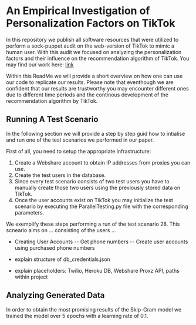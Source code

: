 # An Empirical Investigation of Personalization Factors on TikTok

In this repository we publish all software resources that were utilized to perform a sock-puppet audit on the web-version of TikTok to mimic a human user. With this audit we focused on analyzing the personalization factors and their influence on the recommendation algorithm of TikTok. You may find our work here: [link](https://dl.acm.org/doi/10.1145/3485447.3512102)

Within this ReadMe we will provide a short overview on how one can use our code to replicate our results. Please note that eventhough we are confident that our results are trustworthy you may encounter different ones due to different time periods and the continous development of the recommendation algorithm by TikTok.

## Running A Test Scenario

In the following section we will provide a step by step guid how to intialise and run one of the test scenarios we performed in our paper.

First of all, you need to setup the appropriate infrastructure:
1. Create a Webshare account to obtain IP addresses from proxies you can use.
2. Create the test users in the database.
3. Since every test scenario consists of two test users you have to manually create those two users using the previously stored data on TikTok.
4. Once the user accounts exist on TikTok you may initialize the test scenario by executing the ParallelTesting.py file with the corresponding parameters.


We exemplify these steps performing a run of the test scenario 28. This scneario aims on ... consisting of the users ...

- Creating User Accounts
-- Get phone numbers
-- Create user accounts using purchased phone numbers

- explain structure of db_credentials.json
- explain placeholders: Twilio, Heroku DB, Webshare Proxz API, paths within project

## Analyzing Generated Data

In order to obtain the most promising results of the Skip-Gram model we trained the model over 5 epochs with a learning rate of 0.1.
